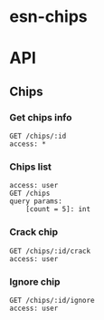 # esn-chips
# API
## Chips
### Get chips info
```
GET /chips/:id
access: *
```
### Chips list
```
access: user
GET /chips
query params:
	[count = 5]: int
```
### Crack chip
```
GET /chips/:id/crack
access: user
```
### Ignore chip
```
GET /chips/:id/ignore
access: user
```
